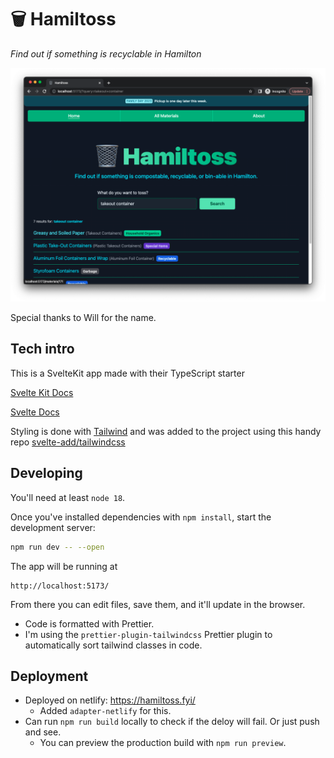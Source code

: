 # 🗑 Hamiltoss

_Find out if something is recyclable in Hamilton_

<img src="demo/screenshot.png" alt="A screen shot of Hamiltoss site" width="800" />

Special thanks to Will for the name.

## Tech intro

This is a SvelteKit app made with their TypeScript starter

[Svelte Kit Docs](https://kit.svelte.dev/docs/introduction)

[Svelte Docs](https://svelte.dev/docs)

Styling is done with [Tailwind](https://tailwindcss.com/docs/installation) and was added to the project using this handy repo [svelte-add/tailwindcss](https://github.com/svelte-add/tailwindcss)

## Developing

You'll need at least `node 18`.

Once you've installed dependencies with `npm install`, start the development server:

```bash
npm run dev -- --open
```

The app will be running at

```
http://localhost:5173/
```

From there you can edit files, save them, and it'll update in the browser.

- Code is formatted with Prettier.
- I'm using the `prettier-plugin-tailwindcss` Prettier plugin to automatically sort tailwind classes in code.

## Deployment

- Deployed on netlify: https://hamiltoss.fyi/
  - Added `adapter-netlify` for this.
- Can run `npm run build` locally to check if the deloy will fail. Or just push and see.
  - You can preview the production build with `npm run preview`.
